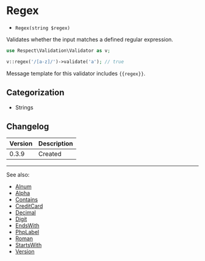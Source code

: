 # Regex

- `Regex(string $regex)`

Validates whether the input matches a defined regular expression.

```php
use Respect\Validation\Validator as v;

v::regex('/[a-z]/')->validate('a'); // true
```

Message template for this validator includes `{{regex}}`.

## Categorization

- Strings

## Changelog

Version | Description
--------|-------------
  0.3.9 | Created

***
See also:

- [Alnum](Alnum.md)
- [Alpha](Alpha.md)
- [Contains](Contains.md)
- [CreditCard](CreditCard.md)
- [Decimal](Decimal.md)
- [Digit](Digit.md)
- [EndsWith](EndsWith.md)
- [PhpLabel](PhpLabel.md)
- [Roman](Roman.md)
- [StartsWith](StartsWith.md)
- [Version](Version.md)
